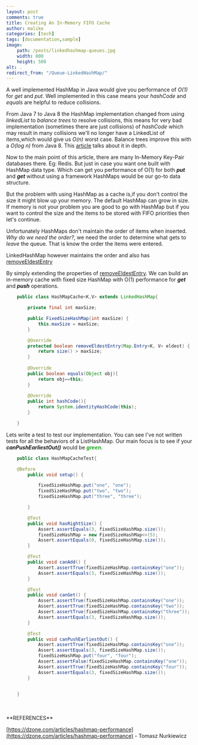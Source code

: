 ```yaml
---
layout: post
comments: true
title: Creating An In-Memory FIFO Cache
author: malike
categories: [tech]
tags: [documentation,sample]
image:
    path: /posts/linkedhashmap-queues.jpg
    width: 800
    height: 500
alt: .
redirect_from: "/Queue-LinkedHashMap/"
---
```



 A well implemented HashMap in Java would give you performance of *O(1)* for _get_ and _put_.
Well implemented in this case means your _hashCode_ and _equals_ are helpful to reduce collisions.

From Java 7 to Java 8 the HashMap implementation changed from using  *linkedList* to *balance trees* to resolve collisions, this means for very bad implementation (sometimes there are just collisions) of _hashCode_ which may result in many collisions we'll no longer have a LinkedList of items,which would give us *O(n)* worst case. Balance trees improve this with a *O(log n)* from Java 8.
This [article](https://dzone.com/articles/hashmap-performance) talks about it in depth.



Now to the main point of this article, there are many In-Memory Key-Pair databases there. Eg: Redis. But just in case you want one built with HashMap data type. Which can get you performance of O(1) for both ***put*** and ***get*** without using a framework HashMaps would be our go-to data structure. 

But the problem with using HashMap as a cache is,if you don't control the size it might blow up your memory. 
The default HashMap can grow in size. 
If memory is not your problem you are good to go with HashMap but if you want to control the size and the items to be stored with FIFO priorities then let's continue.

Unfortunately HashMaps don't maintain the order of items when inserted. *Why do we need the order?*, we need the order to determine what gets to *leave* the queue. That is know the order the items were entered.

LinkedHashMap however maintains the order and also has [removeEldestEntry](https://docs.oracle.com/javase/8/docs/api/java/util/LinkedHashMap.html#removeEldestEntry-java.util.Map.Entry-)

By simply extending the properties of [removeEldestEntry](https://docs.oracle.com/javase/8/docs/api/java/util/LinkedHashMap.html#removeEldestEntry-java.util.Map.Entry-). We can build an in-memory cache with fixed size HashMap with O(1) performance for ***get*** and ***push*** operations.

```java
	public class HashMapCache<K,V> extends LinkedHashMap{

		private final int maxSize;

	    public FixedSizeHashMap(int maxSize) {
	        this.maxSize = maxSize;
	    }

	    @Override
	    protected boolean removeEldestEntry(Map.Entry<K, V> eldest) {
	        return size() > maxSize;
	    }
	    
	    @Override
	    public boolean equals(Object obj){
	        return obj==this;
	    }
	    
	    @Override
	    public int hashCode(){
	        return System.identityHashCode(this);
	    }

	}
```


Lets write a test to test our implementation. You can see I've not written tests for all the behaviors of a ListHashMap. 
Our main focus is to see if your ***canPushEarliestOut()***  would be <span style="color:#1DA31D">***green***</span>.

```java
	public class HashMapCacheTest{

	@Before
	    public void setup() {

	        fixedSizeHashMap.put("one", "one");
	        fixedSizeHashMap.put("two", "two");
	        fixedSizeHashMap.put("three", "three");

	    }

	    @Test
	    public void hasRightSize() {
	        Assert.assertEquals(3, fixedSizeHashMap.size());
	        fixedSizeHashMap = new FixedSizeHashMap<>(5);
	        Assert.assertEquals(0, fixedSizeHashMap.size());
	    }

	    @Test
	    public void canAdd() {
	        Assert.assertTrue(fixedSizeHashMap.containsKey("one"));
	        Assert.assertEquals(3, fixedSizeHashMap.size());
	    }

	    @Test
	    public void canGet() {
	        Assert.assertTrue(fixedSizeHashMap.containsKey("one"));
	        Assert.assertTrue(fixedSizeHashMap.containsKey("two"));
	        Assert.assertTrue(fixedSizeHashMap.containsKey("three"));
	        Assert.assertEquals(3, fixedSizeHashMap.size());
	    }

	    @Test
	    public void canPushEarliestOut() {
	        Assert.assertTrue(fixedSizeHashMap.containsKey("one"));
	        Assert.assertEquals(3, fixedSizeHashMap.size());
	        fixedSizeHashMap.put("four", "four");
	        Assert.assertFalse(fixedSizeHashMap.containsKey("one"));
	        Assert.assertTrue(fixedSizeHashMap.containsKey("four"));
	        Assert.assertEquals(3, fixedSizeHashMap.size());
	    }


	}
```



<br>
<br>
**REFERENCES**

[https://dzone.com/articles/hashmap-performance](https://dzone.com/articles/hashmap-performance)  -  Tomasz Nurkiewicz

